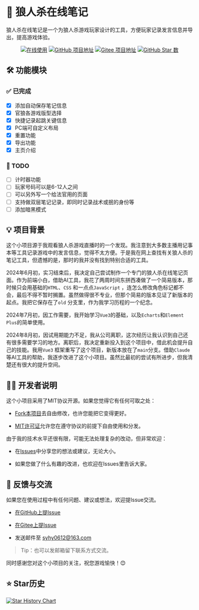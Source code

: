 # 🐺 狼人杀在线笔记

狼人杀在线笔记是一个为狼人杀游戏玩家设计的工具，方便玩家记录发言信息并导出，提高游戏体验。
<p align="center">
    <a href="https://lrsnotes.cc/"><img src="https://img.shields.io/badge/访问-在线使用-lgreen?style=plastic" alt="在线使用"></a>
    <a href="https://github.com/syhy0612/lrsNotes"><img src="https://img.shields.io/badge/github-项目地址-blue?style=plastic" alt="GitHub 项目地址"></a>
    <a href="https://gitee.com/syhy0612/lrsNotes"><img src="https://img.shields.io/badge/gitee-项目地址-blue?style=plastic" alt="Gitee 项目地址"></a>
    <a href="https://github.com/syhy0612/lrsNotes/stargazers"><img src="https://img.shields.io/github/stars/syhy0612/lrsNotes?style=social" alt="GitHub Star 数"></a>
</p>

## 🛠 功能模块

### ✅ 已完成

- [x] 添加自动保存笔记信息
- [x] 官狼各游戏版型选择
- [x] 快捷记录起跳关键信息
- [x] PC端可自定义布局
- [x] 重置功能
- [x] 导出功能
- [x] 主页介绍

### 📝 TODO

- [ ] 计时器功能
- [ ] 玩家号码可以是6-12人之间
- [ ] 可以另外写一个给法官用的页面
- [ ] 支持做双层笔记记录，即同时记录战术或抿的身份等
- [ ] 添加暗黑模式

## 💡 项目背景

这个小项目源于我观看狼人杀游戏直播时的一个发现。我注意到大多数主播用记事本等工具记录游戏中的发言信息，觉得不太方便。于是我在网上查找有关狼人杀的笔记工具，但遗憾的是，那时的我并没有找到特别合适的工具。

2024年6月初，实习结束后，我决定自己尝试制作一个专门的狼人杀在线笔记页面。作为前端小白，借助AI工具，我花了两周时间东拼西凑做了一个简易版本，那时候只会用基础的`HTML`、`CSS`
和一点点`JavaScript`
，连怎么修改角色标记都不会，最后不得不暂时搁置。虽然做得很不专业，但那个简易的版本见证了新版本的起点。我把它保存在了`old`
分支里，作为我学习历程的一个纪念。

2024年7月初，因工作需要，我开始学习`Vue3`的基础，以及`Echarts`和`Element Plus`的简单使用。

2024年8月初，因试用期能力不足，我从公司离职，这次经历让我认识到自己还有很多需要学习的地方。离职后，我决定重新投入到这个项目中，借此机会提升自己的技能。我用`Vue3`
框架重写了这个项目，新版本放在了`main`分支。借助`Claude`等AI工具的帮助，我逐步改进了这个小项目。虽然比最初的尝试有所进步，但我清楚还有很大的提升空间。

## 👨‍💻 开发者说明

这个小项目采用了MIT协议开源。如果您觉得它有任何可取之处：

- [Fork本项目](https://github.com/syhy0612/lrsNotes/fork)去自由修改，也许您能把它变得更好。

- [MIT许可证](https://opensource.org/license/MIT)允许您在遵守协议的前提下自由使用和分发。

由于我的技术水平还很有限，可能无法处理复杂的改动，但非常欢迎：

- 在[Issues](https://github.com/syhy0612/lrsNotes/issues)中分享您的想法或建议，无论大小。

- 如果您做了什么有趣的改进，也欢迎在Issues里告诉大家。

## 💬 反馈与交流

如果您在使用过程中有任何问题、建议或想法，欢迎提Issue交流。

- [在GitHub上提Issue](https://github.com/syhy0612/lrsNotes/issues)

- [在Gitee上提Issue](https://gitee.com/syhy0612/lrsNotes/issues)

- 发送邮件至 syhy0612@163.com

> Tip：也可以发邮箱留下联系方式交流。

同时感谢您对这个小项目的关注，祝您游戏愉快！😊

## ⭐ Star历史

[![Star History Chart](https://api.star-history.com/svg?repos=syhy0612/lrsNotes&type=Date)](https://star-history.com/#syhy0612/lrsNotes&Date)
